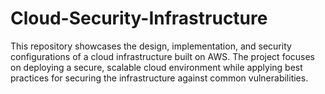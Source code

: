 # Cloud-Security-Infrastructure
This repository showcases the design, implementation, and security configurations of a cloud infrastructure built on AWS. The project focuses on deploying a secure, scalable cloud environment while applying best practices for securing the infrastructure against common vulnerabilities.
